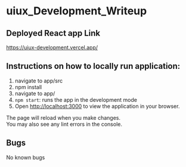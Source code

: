 # uiux_Development_Writeup

## Deployed React app Link
https://uiux-development.vercel.app/

## Instructions on how to locally run application:
1. navigate to app/src
2. npm install
3. navigate to app/
4. `npm start`: runs the app in the development mode
5. Open [http://localhost:3000](http://localhost:3000) to view the application in your browser.

 The page will reload when you make changes.\
 You may also see any lint errors in the console.

## Bugs
No known bugs

